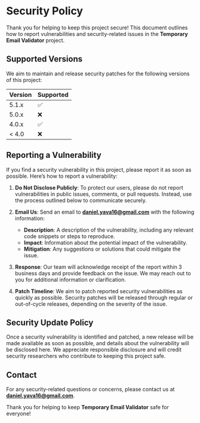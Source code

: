 # Security Policy

Thank you for helping to keep this project secure! This document outlines how to report vulnerabilities and security-related issues in the **Temporary Email Validator** project.

## Supported Versions

We aim to maintain and release security patches for the following versions of this project:


| Version | Supported          |
| ------- | ------------------ |
| 5.1.x   | :white_check_mark: |
| 5.0.x   | :x:                |
| 4.0.x   | :white_check_mark: |
| < 4.0   | :x:                |

## Reporting a Vulnerability

If you find a security vulnerability in this project, please report it as soon as possible. Here’s how to report a vulnerability:

1. **Do Not Disclose Publicly**: To protect our users, please do not report vulnerabilities in public issues, comments, or pull requests. Instead, use the process outlined below to communicate securely.
   
2. **Email Us**: Send an email to **[daniel.yava16@gmail.com](mailto:daniel.yava16@gmail.com)** with the following information:
   - **Description**: A description of the vulnerability, including any relevant code snippets or steps to reproduce.
   - **Impact**: Information about the potential impact of the vulnerability.
   - **Mitigation**: Any suggestions or solutions that could mitigate the issue.
   
3. **Response**: Our team will acknowledge receipt of the report within 3 business days and provide feedback on the issue. We may reach out to you for additional information or clarification.

4. **Patch Timeline**: We aim to patch reported security vulnerabilities as quickly as possible. Security patches will be released through regular or out-of-cycle releases, depending on the severity of the issue.

## Security Update Policy

Once a security vulnerability is identified and patched, a new release will be made available as soon as possible, and details about the vulnerability will be disclosed here. We appreciate responsible disclosure and will credit security researchers who contribute to keeping this project safe.

## Contact

For any security-related questions or concerns, please contact us at **[daniel.yava16@gmail.com](mailto:daniel.yava16@gmail.com)**.

Thank you for helping to keep **Temporary Email Validator** safe for everyone!
